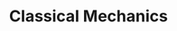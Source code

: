 ---
layout: tag-list
type: tag
title: Classical Mechanics
slug: classical-mechanics
category: physics
sidebar: true
description: >
   Posts about Classical Mechanics. 
---